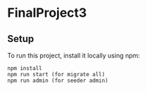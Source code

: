 # FinalProject3
## Setup
To run this project, install it locally using npm:

```
npm install
npm run start (for migrate all)
npm run admin (for seeder admin)
```